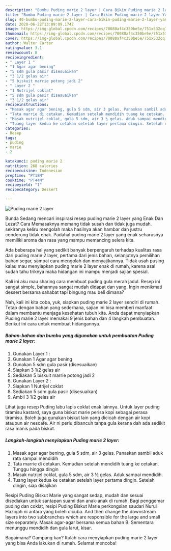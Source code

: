 ```yaml
---
description: "Bumbu Puding marie 2 layer | Cara Bikin Puding marie 2 layer Yang Enak Dan Lezat"
title: "Bumbu Puding marie 2 layer | Cara Bikin Puding marie 2 layer Yang Enak Dan Lezat"
slug: 40-bumbu-puding-marie-2-layer-cara-bikin-puding-marie-2-layer-yang-enak-dan-lezat
date: 2020-06-22T13:09:09.174Z
image: https://img-global.cpcdn.com/recipes/70080af4c350be5e/751x532cq70/puding-marie-2-layer-foto-resep-utama.jpg
thumbnail: https://img-global.cpcdn.com/recipes/70080af4c350be5e/751x532cq70/puding-marie-2-layer-foto-resep-utama.jpg
cover: https://img-global.cpcdn.com/recipes/70080af4c350be5e/751x532cq70/puding-marie-2-layer-foto-resep-utama.jpg
author: Walter Carter
ratingvalue: 3.1
reviewcount: 8
recipeingredient:
- " Layer 1 "
- "1 Agar agar bening"
- "5 sdm gula pasir disesuaikan"
- "3 1/2 gelas air"
- "5 biskuit marrie potong jadi 2"
- " Layer 2 "
- "1 Nutrijel coklat"
- "5 sdm gula pasir disesuaikan"
- "3 1/2 gelas air"
recipeinstructions:
- "Masak agar agar bening, gula 5 sdm, air 3 gelas. Panaskan sambil aduk rata sampai mendidih"
- "Tata marrie di cetakan. Kemudian setelah mendidih tuang ke cetakan. Tunggu hingga dingin"
- "Masak nutrijel coklat, gula 5 sdm, air 3 ½ gelas. Aduk sampai mendidih."
- "Tuang layer kedua ke cetakan setelah layer pertama dingin. Setelah dingin, siap disajikan"
categories:
- Resep
tags:
- puding
- marie
- 2

katakunci: puding marie 2 
nutrition: 268 calories
recipecuisine: Indonesian
preptime: "PT18M"
cooktime: "PT44M"
recipeyield: "1"
recipecategory: Dessert

---
```



![Puding marie 2 layer](https://img-global.cpcdn.com/recipes/70080af4c350be5e/751x532cq70/puding-marie-2-layer-foto-resep-utama.jpg)

Bunda Sedang mencari inspirasi resep puding marie 2 layer yang Enak Dan Lezat? Cara Memasaknya memang tidak susah dan tidak juga mudah. sekiranya keliru mengolah maka hasilnya akan hambar dan justru cenderung tidak enak. Padahal puding marie 2 layer yang enak seharusnya memiliki aroma dan rasa yang mampu memancing selera kita.

Ada beberapa hal yang sedikit banyak berpengaruh terhadap kualitas rasa dari puding marie 2 layer, pertama dari jenis bahan, selanjutnya pemilihan bahan segar, sampai cara mengolah dan menyajikannya. Tidak usah pusing kalau mau menyiapkan puding marie 2 layer enak di rumah, karena asal sudah tahu triknya maka hidangan ini mampu menjadi sajian spesial.

Kali ini aku mau sharing cara membuat puding gula merah jadul. Resep ini sangat simple, bahannya sangat mudah didapat dan yang. Ingin menikmati dessert bersama sahabat tapi bingung mau beli dimana?


Nah, kali ini kita coba, yuk, siapkan puding marie 2 layer sendiri di rumah. Tetap dengan bahan yang sederhana, sajian ini bisa memberi manfaat dalam membantu menjaga kesehatan tubuh kita. Anda dapat menyiapkan Puding marie 2 layer memakai 9 jenis bahan dan 4 langkah pembuatan. Berikut ini cara untuk membuat hidangannya.

<!--inarticleads1-->

##### Bahan-bahan dan bumbu yang digunakan untuk pembuatan Puding marie 2 layer:

1. Gunakan  Layer 1 :
1. Gunakan 1 Agar agar bening
1. Gunakan 5 sdm gula pasir (disesuaikan)
1. Siapkan 3 1/2 gelas air
1. Sediakan 5 biskuit marrie potong jadi 2
1. Gunakan  Layer 2 :
1. Siapkan 1 Nutrijel coklat
1. Sediakan 5 sdm gula pasir (disesuaikan)
1. Ambil 3 1/2 gelas air


Lihat juga resep Puding labu lapis coklat enak lainnya. Untuk layer puding tiramisu kastard, saya guna biskut marie perisa kopi sebagai perasa tiramisu. Boleh juga gunakan biskut lain yang dicicah dengan air kopi ataupun air nescafe. Air ni perlu dibancuh tanpa gula kerana dah ada sedikit rasa manis pada biskut. 

<!--inarticleads2-->

##### Langkah-langkah menyiapkan Puding marie 2 layer:

1. Masak agar agar bening, gula 5 sdm, air 3 gelas. Panaskan sambil aduk rata sampai mendidih
1. Tata marrie di cetakan. Kemudian setelah mendidih tuang ke cetakan. Tunggu hingga dingin
1. Masak nutrijel coklat, gula 5 sdm, air 3 ½ gelas. Aduk sampai mendidih.
1. Tuang layer kedua ke cetakan setelah layer pertama dingin. Setelah dingin, siap disajikan


Resipi Puding Biskut Marie yang sangat sedap, mudah dan sesuai disediakan untuk santapan suami dan anak-anak di rumah. Bagi penggemar puding dan coklat, resipi Puding Biskut Marie perkongsian saudari Nurul Haziqah ni antara yang boleh dicuba. And then change the downstream layers into two subbranches which are responsible for the large and small size separately. Masak agar-agar bersama semua bahan B. Sementara menunggu mendidih dan gula larut, kisar. 

Bagaimana? Gampang kan? Itulah cara menyiapkan puding marie 2 layer yang bisa Anda lakukan di rumah. Selamat mencoba!
